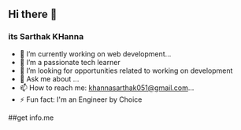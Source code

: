 ## Hi there 👋
### its Sarthak KHanna

- 🔭 I’m currently working on web development...
- 🌱 I’m a passionate tech learner
- 👯 I’m looking for opportunities related to working on development
- 💬 Ask me about ...
- 📫 How to reach me: khannasarthak051@gmail.com...
- ⚡ Fun fact: I'm an Engineer by Choice

##get info.me



<!--
**sarthakkhanna24/sarthakkhanna24** is a ✨ _special_ ✨ repository because its `README.md` (this file) appears on your GitHub profile.

Here are some ideas to get you started:
 -->
 
